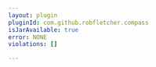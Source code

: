 ```yaml
---
layout: plugin
pluginId: com.github.robfletcher.compass
isJarAvailable: true
error: NONE
violations: []

---
```

